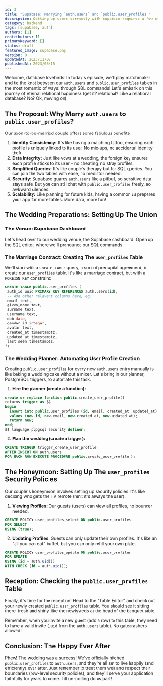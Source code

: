 ```yaml
---
id: 3
title: 'Supabase: Marrying `auth.users` and `public.user_profiles`'
description: Setting up users correctly with supabase requires a few steps to start
category: backend
tags: [supabase, auth]
authors: [1]
contributors: []
primaryKeyword: []
status: draft
featured_image: supabase.png
version: 0
updatedAt: 2023/11/08
publishedAt: 2023/05/15
---
```


Welcome, database lovebirds! In today's episode, we'll play matchmaker and tie the knot between our
`auth.users` and `public.user_profiles` tables in the most romantic of ways: through SQL commands!
Let's embark on this journey of eternal relational happiness (get it? relational? Like a relational
database? No? Ok, moving on).

## The Proposal: Why Marry `auth.users` to `public.user_profiles`?

Our soon-to-be-married couple offers some fabulous benefits:

1. **Identity Consistency:** It's like having a matching tattoo, ensuring each profile is uniquely
   linked to its user. No mix-ups, no accidental identity theft.
2. **Data Integrity:** Just like vows at a wedding, the foreign key ensures each profile sticks to
   its user - no cheating, no stray profiles.
3. **Simplified Queries:** It's like couple's therapy but for SQL queries. You can join the two
   tables with ease, no mediator needed.
4. **Security:** Supabase guards `auth.users` like a pitbull, so sensitive data stays safe. But you
   can still chat with `public.user_profiles` freely, no awkward silences.
5. **Scalability:** Like planning for future kids, having a common `id` prepares your app for more
   tables. More data, more fun!

## The Wedding Preparations: Setting Up The Union

### The Venue: Supabase Dashboard

Let's head over to our wedding venue, the Supabase dashboard. Open up the SQL editor, where we'll
pronounce our SQL commands.

### The Marriage Contract: Creating The `user_profiles` Table

We'll start with a `CREATE TABLE` query, a sort of prenuptial agreement, to create our
`user_profiles` table. It's like a marriage contract, but with a `FOREIGN KEY` constraint:

```sql
CREATE TABLE public.user_profiles (
 auth_id uuid PRIMARY KEY REFERENCES auth.users(id),
 -- Add other relavent columns here, eg.
 email text,
 given_name text,
 surname text,
 username text,
 dob date,
 gender_id integer,
 avatar text,
 created_at timestamptz,
 updated_at timestamptz,
 last_seen timestamptz,
);
```

### The Wedding Planner: Automating User Profile Creation

Creating `public.user_profiles` for every new `auth.users` entry manually is like baking a wedding
cake without a mixer. Let's bring in our planner, PostgreSQL triggers, to automate this task.

1. **Hire the planner (create a function):**

```sql
create or replace function public.create_user_profile()
returns trigger as $$
begin
  insert into public.user_profiles (id, email, created_at, updated_at)
  values (new.id, new.email, new.created_at, new.updated_at);
  return new;
end;
$$ language plpgsql security definer;
```

2. **Plan the wedding (create a trigger):**

```sql
CREATE TRIGGER trigger_create_user_profile
AFTER INSERT ON auth.users
FOR EACH ROW EXECUTE PROCEDURE public.create_user_profile();
```

## The Honeymoon: Setting Up The `user_profiles` Security Policies

Our couple's honeymoon involves setting up security policies. It's like deciding who gets the TV
remote (hint: it's always the user).

1. **Viewing Profiles:** Our guests (users) can view all profiles, no bouncer needed.

```sql
CREATE POLICY user_profiles_select ON public.user_profiles
FOR SELECT
USING (true);
```

2. **Updating Profiles:** Guests can only update their own profiles. It's like an "all you can eat"
   buffet, but you can only refill your own plate.

```sql
CREATE POLICY user_profiles_update ON public.user_profiles
FOR UPDATE
USING (id = auth.uid())
WITH CHECK (id = auth.uid());
```

## Reception: Checking the `public.user_profiles` Table

Finally, it's time for the reception! Head to the "Table Editor" and check out your newly created
`public.user_profiles` table. You should see it sitting there, fresh and shiny, like the newlyweds
at the head of the banquet table.

Remember, when you invite a new guest (add a row) to this table, they need to have a valid invite
(`uuid` from the `auth.users` table). No gatecrashers allowed!

## Conclusion: The Happy Ever After

Phew! The wedding was a success! We've officially hitched `public.user_profiles` to `auth.users`,
and they're all set to live happily (and efficiently) ever after. Just remember to treat them well
and respect their boundaries (row-level security policies), and they'll serve your application
faithfully for years to come. Till un-coding do us part!
